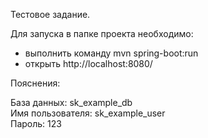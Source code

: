 Тестовое задание.

Для запуска в папке проекта необходимо:
- выполнить команду mvn spring-boot:run <br>
- открыть http://localhost:8080/

Пояснения:

База данных: sk_example_db<br>
Имя пользователя: sk_example_user<br>
Пароль: 123<br>

